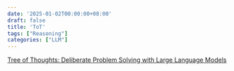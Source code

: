 ```yaml
---
date: '2025-01-02T00:00:00+08:00'
draft: false
title: 'ToT'
tags: ["Reasoning"]
categories: ["LLM"]
---
```


[Tree of Thoughts: Deliberate Problem Solving with Large Language Models](https://xves6ft58q.feishu.cn/docx/LhmedAZUfoyVWSxctzHcCgfGnzb?from=from_copylink)
